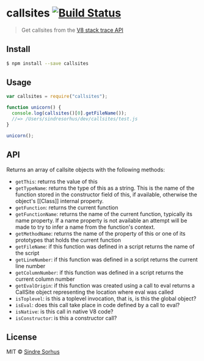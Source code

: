 # callsites [![Build Status](https://travis-ci.org/sindresorhus/callsites.svg?branch=master)](https://travis-ci.org/sindresorhus/callsites)

> Get callsites from the [V8 stack trace API](https://code.google.com/p/v8/wiki/JavaScriptStackTraceApi)

## Install

```sh
$ npm install --save callsites
```

## Usage

```js
var callsites = require("callsites");

function unicorn() {
  console.log(callsites()[0].getFileName());
  //=> /Users/sindresorhus/dev/callsites/test.js
}

unicorn();
```

## API

Returns an array of callsite objects with the following methods:

- `getThis`: returns the value of this
- `getTypeName`: returns the type of this as a string. This is the name of the function stored in the constructor field of this, if available, otherwise the object's [[Class]] internal property.
- `getFunction`: returns the current function
- `getFunctionName`: returns the name of the current function, typically its name property. If a name property is not available an attempt will be made to try to infer a name from the function's context.
- `getMethodName`: returns the name of the property of this or one of its prototypes that holds the current function
- `getFileName`: if this function was defined in a script returns the name of the script
- `getLineNumber`: if this function was defined in a script returns the current line number
- `getColumnNumber`: if this function was defined in a script returns the current column number
- `getEvalOrigin`: if this function was created using a call to eval returns a CallSite object representing the location where eval was called
- `isToplevel`: is this a toplevel invocation, that is, is this the global object?
- `isEval`: does this call take place in code defined by a call to eval?
- `isNative`: is this call in native V8 code?
- `isConstructor`: is this a constructor call?

## License

MIT © [Sindre Sorhus](http://sindresorhus.com)
